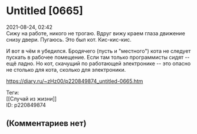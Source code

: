Untitled [0665]
===============

  
2021-08-24, 02:42  
 Сижу на работе, никого не трогаю. Вдруг вижу краем глаза движение снизу двери. Пугаюсь. Это был кот. Кис-кис-кис.   
   
 И вот в чём я убедился. Бродячего (пусть и "местного") кота не следует пускать в рабочее помещение. Если там только программисты сидят -- ещё ладно. Но кот, скачущий по работающей электронике -- это опасно не столько для кота, сколько для электроники.   
  
<https://diary.ru/~zHz00/p220849874_untitled-0665.htm>  
  
Теги:  
[[Случай из жизни]]  
ID: p220849874  


(Комментариев нет)
------------------